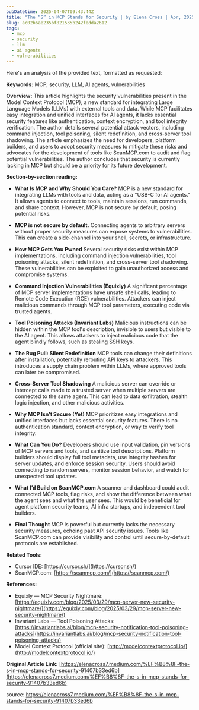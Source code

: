 ```yaml
---
pubDatetime: 2025-04-07T09:43:44Z
title: "The “S” in MCP Stands for Security | by Elena Cross | Apr, 2025 | Medium"
slug: ac02b6ae235bf821535b242fedda2612
tags:
  - mcp
  - security
  - llm
  - ai agents
  - vulnerabilities
---
```


Here's an analysis of the provided text, formatted as requested:

**Keywords:** MCP, security, LLM, AI agents, vulnerabilities

**Overview:**
This article highlights the security vulnerabilities present in the Model Context Protocol (MCP), a new standard for integrating Large Language Models (LLMs) with external tools and data. While MCP facilitates easy integration and unified interfaces for AI agents, it lacks essential security features like authentication, context encryption, and tool integrity verification. The author details several potential attack vectors, including command injection, tool poisoning, silent redefinition, and cross-server tool shadowing. The article emphasizes the need for developers, platform builders, and users to adopt security measures to mitigate these risks and advocates for the development of tools like ScanMCP.com to audit and flag potential vulnerabilities. The author concludes that security is currently lacking in MCP but should be a priority for its future development.

**Section-by-section reading:**

*   **What Is MCP and Why Should You Care?**
    MCP is a new standard for integrating LLMs with tools and data, acting as a "USB-C for AI agents." It allows agents to connect to tools, maintain sessions, run commands, and share context. However, MCP is not secure by default, posing potential risks.

*   **MCP is not secure by default.**
    Connecting agents to arbitrary servers without proper security measures can expose systems to vulnerabilities. This can create a side-channel into your shell, secrets, or infrastructure.

*   **How MCP Gets You Pwned**
    Several security risks exist within MCP implementations, including command injection vulnerabilities, tool poisoning attacks, silent redefinition, and cross-server tool shadowing. These vulnerabilities can be exploited to gain unauthorized access and compromise systems.

*   **Command Injection Vulnerabilities (Equixly)**
    A significant percentage of MCP server implementations have unsafe shell calls, leading to Remote Code Execution (RCE) vulnerabilities. Attackers can inject malicious commands through MCP tool parameters, executing code via trusted agents.

*   **Tool Poisoning Attacks (Invariant Labs)**
    Malicious instructions can be hidden within the MCP tool's description, invisible to users but visible to the AI agent. This allows attackers to inject malicious code that the agent blindly follows, such as stealing SSH keys.

*   **The Rug Pull: Silent Redefinition**
    MCP tools can change their definitions after installation, potentially rerouting API keys to attackers. This introduces a supply chain problem within LLMs, where approved tools can later be compromised.

*   **Cross-Server Tool Shadowing**
    A malicious server can override or intercept calls made to a trusted server when multiple servers are connected to the same agent. This can lead to data exfiltration, stealth logic injection, and other malicious activities.

*   **Why MCP Isn’t Secure (Yet)**
    MCP prioritizes easy integrations and unified interfaces but lacks essential security features. There is no authentication standard, context encryption, or way to verify tool integrity.

*   **What Can You Do?**
    Developers should use input validation, pin versions of MCP servers and tools, and sanitize tool descriptions. Platform builders should display full tool metadata, use integrity hashes for server updates, and enforce session security. Users should avoid connecting to random servers, monitor session behavior, and watch for unexpected tool updates.

*   **What I’d Build on ScanMCP.com**
    A scanner and dashboard could audit connected MCP tools, flag risks, and show the difference between what the agent sees and what the user sees. This would be beneficial for agent platform security teams, AI infra startups, and independent tool builders.

*   **Final Thought**
    MCP is powerful but currently lacks the necessary security measures, echoing past API security issues. Tools like ScanMCP.com can provide visibility and control until secure-by-default protocols are established.

**Related Tools:**

*   Cursor IDE: [https://cursor.sh/](https://cursor.sh/)
*   ScanMCP.com: [https://scanmcp.com/](https://scanmcp.com/)

**References:**

*   Equixly — MCP Security Nightmare: [https://equixly.com/blog/2025/03/29/mcp-server-new-security-nightmare/](https://equixly.com/blog/2025/03/29/mcp-server-new-security-nightmare/)
*   Invariant Labs — Tool Poisoning Attacks: [https://invariantlabs.ai/blog/mcp-security-notification-tool-poisoning-attacks](https://invariantlabs.ai/blog/mcp-security-notification-tool-poisoning-attacks)
*   Model Context Protocol (official site): [http://modelcontextprotocol.io/](http://modelcontextprotocol.io/)

**Original Article Link:** [https://elenacross7.medium.com/%EF%B8%8F-the-s-in-mcp-stands-for-security-91407b33ed6b](https://elenacross7.medium.com/%EF%B8%8F-the-s-in-mcp-stands-for-security-91407b33ed6b)


source: https://elenacross7.medium.com/%EF%B8%8F-the-s-in-mcp-stands-for-security-91407b33ed6b